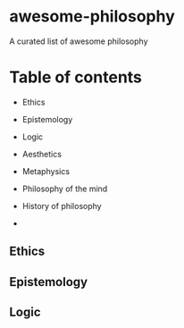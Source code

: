 # awesome-philosophy
A curated list of awesome philosophy

# Table of contents

+ Ethics

+ Epistemology

+ Logic

+ Aesthetics

+ Metaphysics

+ Philosophy of the mind

+ History of philosophy

+

## Ethics

## Epistemology

## Logic
